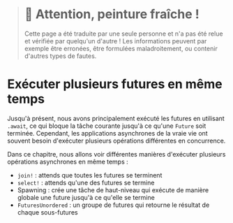 > # 🚧 Attention, peinture fraîche !
>
> Cette page a été traduite par une seule personne et n'a pas été relue et
> vérifiée par quelqu'un d'autre ! Les informations peuvent par exemple être
> erronées, être formulées maladroitement, ou contenir d'autres types de fautes.

<!--
# Executing Multiple Futures at a Time
-->

# Exécuter plusieurs futures en même temps

<!--
Up until now, we've mostly executed futures by using `.await`, which blocks
the current task until a particular `Future` completes. However, real
asynchronous applications often need to execute several different
operations concurrently.
-->

Jusqu'à présent, nous avons principalement exécuté les futures en utilisant
`.await`, ce qui bloque la tâche courante jusqu'à ce qu'une `Future` soit
terminée. Cependant, les applications asynchrones de la vraie vie ont souvent
besoin d'exécuter plusieurs opérations différentes en concurrence.

<!--
In this chapter, we'll cover some ways to execute multiple asynchronous
operations at the same time:
-->

Dans ce chapitre, nous allons voir différentes manières d'exécuter plusieurs
opérations asynchrones en même temps :

<!--
- `join!`: waits for futures to all complete
- `select!`: waits for one of several futures to complete
- Spawning: creates a top-level task which ambiently runs a future to completion
- `FuturesUnordered`: a group of futures which yields the result of each subfuture
-->

- `join!` : attends que toutes les futures se terminent
- `select!` : attends qu'une des futures se termine
- Spawning : crée une tâche de haut-niveau qui exécute de manière globale une
  future jusqu'à ce qu'elle se termine
- `FuturesUnordered` : un groupe de futures qui retourne le résultat de chaque
  sous-futures
